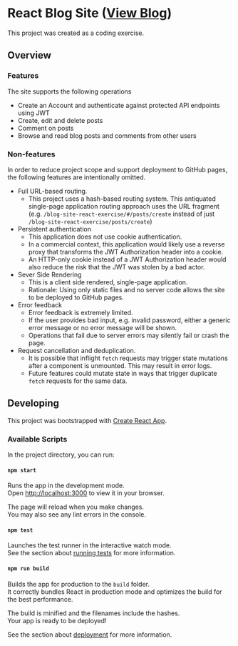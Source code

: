 # React Blog Site ([View Blog](https://patricknausha.github.io/blog-site-react-exercise))

This project was created as a coding exercise.

## Overview

### Features

The site supports the following operations

- Create an Account and authenticate against protected API endpoints using JWT
- Create, edit and delete posts
- Comment on posts
- Browse and read blog posts and comments from other users

### Non-features

In order to reduce project scope and support deployment to GitHub pages, the following features are intentionally omitted.

- Full URL-based routing.
  - This project uses a hash-based routing system. This antiquated single-page application routing approach uses the URL fragment (e.g. `/blog-site-react-exercise/#/posts/create` instead of just `/blog-site-react-exercise/posts/create`)
- Persistent authentication
  - This application does not use cookie authentication.
  - In a commercial context, this application would likely use a reverse proxy that transforms the JWT Authorization header into a cookie.
  - An HTTP-only cookie instead of a JWT Authorization header would also reduce the risk that the JWT was stolen by a bad actor.
- Sever Side Rendering
  - This is a client side rendered, single-page application.
  - Rationale: Using only static files and no server code allows the site to be deployed to GitHub pages.
- Error feedback
  - Error feedback is extremely limited.
  - If the user provides bad input, e.g. invalid password, either a generic error message or no error message will be shown.
  - Operations that fail due to server errors may silently fail or crash the page.
- Request cancellation and deduplication.
  - It is possible that inflight `fetch` requests may trigger state mutations after a component is unmounted. This may result in error logs.
  - Future features could mutate state in ways that trigger duplicate `fetch` requests for the same data.

## Developing

This project was bootstrapped with [Create React App](https://github.com/facebook/create-react-app).

### Available Scripts

In the project directory, you can run:

#### `npm start`

Runs the app in the development mode.\
Open [http://localhost:3000](http://localhost:3000) to view it in your browser.

The page will reload when you make changes.\
You may also see any lint errors in the console.

#### `npm test`

Launches the test runner in the interactive watch mode.\
See the section about [running tests](https://facebook.github.io/create-react-app/docs/running-tests) for more information.

#### `npm run build`

Builds the app for production to the `build` folder.\
It correctly bundles React in production mode and optimizes the build for the best performance.

The build is minified and the filenames include the hashes.\
Your app is ready to be deployed!

See the section about [deployment](https://facebook.github.io/create-react-app/docs/deployment) for more information.
